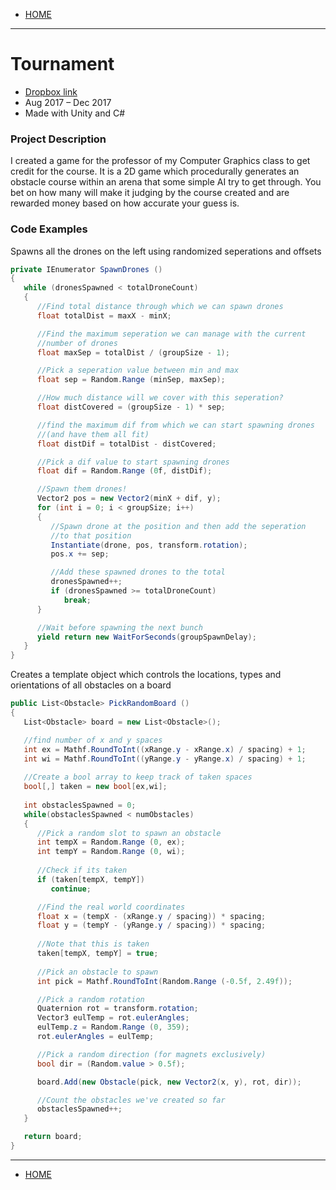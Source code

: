 - [HOME](https://avijr.com)

---

# Tournament
- [Dropbox link](https://www.dropbox.com/s/zwcg1cjyjnwq4h7/Tournament.app.zip?dl=0)
- Aug 2017 – Dec 2017
- Made with Unity and C#

### Project Description
I created a game for the professor of my Computer Graphics class to get credit for the course. It is a 2D game which procedurally generates an obstacle course within an arena that some simple AI try to get through. You bet on how many will make it judging by the course created and are rewarded money based on how accurate your guess is.

### Code Examples
Spawns all the drones on the left using randomized seperations and offsets

```c#
private IEnumerator SpawnDrones ()
{
   while (dronesSpawned < totalDroneCount)
   {
      //Find total distance through which we can spawn drones
      float totalDist = maxX - minX;

      //Find the maximum seperation we can manage with the current
      //number of drones
      float maxSep = totalDist / (groupSize - 1);

      //Pick a seperation value between min and max
      float sep = Random.Range (minSep, maxSep);

      //How much distance will we cover with this seperation?
      float distCovered = (groupSize - 1) * sep;

      //find the maximum dif from which we can start spawning drones
      //(and have them all fit)
      float distDif = totalDist - distCovered;

      //Pick a dif value to start spawning drones
      float dif = Random.Range (0f, distDif);

      //Spawn them drones!
      Vector2 pos = new Vector2(minX + dif, y);
      for (int i = 0; i < groupSize; i++)
      {
         //Spawn drone at the position and then add the seperation
         //to that position
         Instantiate(drone, pos, transform.rotation);
         pos.x += sep;

         //Add these spawned drones to the total
         dronesSpawned++;
         if (dronesSpawned >= totalDroneCount)
            break;
      }

      //Wait before spawning the next bunch
      yield return new WaitForSeconds(groupSpawnDelay);
   }
}
```

Creates a template object which controls the locations, types and orientations of all obstacles on a board
```c#
public List<Obstacle> PickRandomBoard ()
{
   List<Obstacle> board = new List<Obstacle>();

   //find number of x and y spaces
   int ex = Mathf.RoundToInt((xRange.y - xRange.x) / spacing) + 1;
   int wi = Mathf.RoundToInt((yRange.y - yRange.x) / spacing) + 1;
		
   //Create a bool array to keep track of taken spaces
   bool[,] taken = new bool[ex,wi];
		
   int obstaclesSpawned = 0;
   while(obstaclesSpawned < numObstacles)
   {
      //Pick a random slot to spawn an obstacle
      int tempX = Random.Range (0, ex);
      int tempY = Random.Range (0, wi);
			
      //Check if its taken
      if (taken[tempX, tempY])
         continue;

      //Find the real world coordinates
      float x = (tempX - (xRange.y / spacing)) * spacing;
      float y = (tempY - (yRange.y / spacing)) * spacing;
			
      //Note that this is taken
      taken[tempX, tempY] = true;
			
      //Pick an obstacle to spawn
      int pick = Mathf.RoundToInt(Random.Range (-0.5f, 2.49f));

      //Pick a random rotation
      Quaternion rot = transform.rotation;
      Vector3 eulTemp = rot.eulerAngles;
      eulTemp.z = Random.Range (0, 359);
      rot.eulerAngles = eulTemp;

      //Pick a random direction (for magnets exclusively)
      bool dir = (Random.value > 0.5f);

      board.Add(new Obstacle(pick, new Vector2(x, y), rot, dir));

      //Count the obstacles we've created so far
      obstaclesSpawned++;
   }

   return board;
}
```

---

- [HOME](https://avijr.com)
